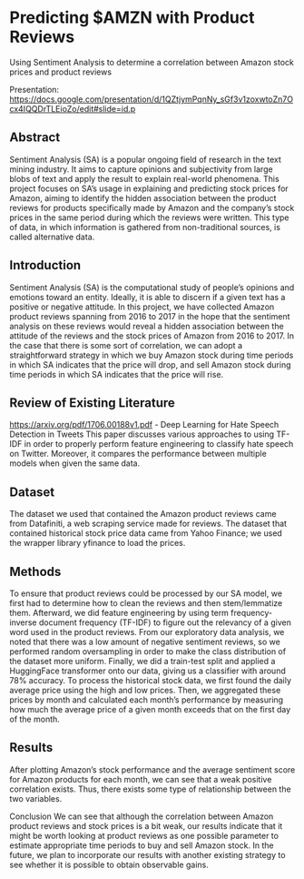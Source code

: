 # Predicting $AMZN with Product Reviews
Using Sentiment Analysis to determine a correlation between Amazon stock prices and product reviews

Presentation: https://docs.google.com/presentation/d/1QZtjymPqnNy_sGf3v1zoxwtoZn7Ocx4IQQDrTLEioZo/edit#slide=id.p

## Abstract
Sentiment Analysis (SA) is a popular ongoing field of research in the text mining industry. It aims to capture opinions and subjectivity from large blobs of text and apply the result to explain real-world phenomena. This project focuses on SA’s usage in explaining and predicting stock prices for Amazon, aiming to identify the hidden association between the product reviews for products specifically made by Amazon and the company’s stock prices in the same period during which the reviews were written. This type of data, in which information is gathered from non-traditional sources, is called alternative data. 

## Introduction
Sentiment Analysis (SA) is the computational study of people’s opinions and emotions toward an entity. Ideally, it is able to discern if a given text has a positive or negative attitude. In this project, we have collected Amazon product reviews spanning from 2016 to 2017 in the hope that the sentiment analysis on these reviews would reveal a hidden association between the attitude of the reviews and the stock prices of Amazon from 2016 to 2017. In the case that there is some sort of correlation, we can adopt a straightforward strategy in which we buy Amazon stock during time periods in which SA indicates that the price will drop, and sell Amazon stock during time periods in which SA indicates that the price will rise. 

## Review of Existing Literature
https://arxiv.org/pdf/1706.00188v1.pdf - Deep Learning for Hate Speech Detection in Tweets
This paper discusses various approaches to using TF-IDF in order to properly perform feature engineering to classify hate speech on Twitter. Moreover, it compares the performance between multiple models when given the same data.

## Dataset
The dataset we used that contained the Amazon product reviews came from Datafiniti, a web scraping service made for reviews. The dataset that contained historical stock price data came from Yahoo Finance; we used the wrapper library yfinance to load the prices.

## Methods
To ensure that product reviews could be processed by our SA model, we first had to determine how to clean the reviews and then stem/lemmatize them. Afterward, we did feature engineering by using term frequency-inverse document frequency (TF-IDF) to figure out the relevancy of a given word used in the product reviews. From our exploratory data analysis, we noted that there was a low amount of negative sentiment reviews, so we performed random oversampling in order to make the class distribution of the dataset more uniform. Finally, we did a train-test split and applied a HuggingFace transformer onto our data, giving us a classifier with around 78% accuracy. To process the historical stock data, we first found the daily average price using the high and low prices. Then, we aggregated these prices by month and calculated each month’s performance by measuring how much the average price of a given month exceeds that on the first day of the month. 

## Results
After plotting Amazon’s stock performance and the average sentiment score for Amazon products for each month, we can see that a weak positive correlation exists. Thus, there exists some type of relationship between the two variables. 

Conclusion
We can see that although the correlation between Amazon product reviews and stock prices is a bit weak, our results indicate that it might be worth looking at product reviews as one possible parameter to estimate appropriate time periods to buy and sell Amazon stock. In the future, we plan to incorporate our results with another existing strategy to see whether it is possible to obtain observable gains. 


